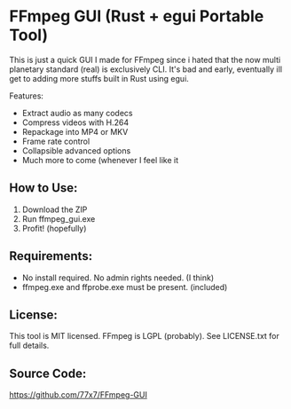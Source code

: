 
FFmpeg GUI (Rust + egui Portable Tool)
======================================

This is just a quick GUI I made for FFmpeg since i hated that the now multi planetary standard (real) is exclusively CLI. It's bad and early, eventually ill get to adding more stuffs
built in Rust using egui.

Features:
- Extract audio as many codecs
- Compress videos with H.264
- Repackage into MP4 or MKV
- Frame rate control
- Collapsible advanced options
- Much more to come (whenever I feel like it

How to Use:
-----------
1. Download the ZIP
2. Run ffmpeg_gui.exe
3. Profit! (hopefully)

Requirements:
-------------
- No install required. No admin rights needed. (I think)
- ffmpeg.exe and ffprobe.exe must be present. (included)

License:
--------
This tool is MIT licensed. FFmpeg is LGPL (probably).
See LICENSE.txt for full details.

Source Code:
------------
https://github.com/77x7/FFmpeg-GUI
